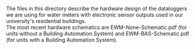 The files in this directory describe the hardware design of the dataloggers we are using for water meters with electronic sensor outputs used in our university's residential buildings.<br>
The most recent hardware schematics are EWM-None-Schematic.pdf (for units without a Building Automation System) and EWM-BAS-Schematic.pdf (for units with a Building Automation System).
